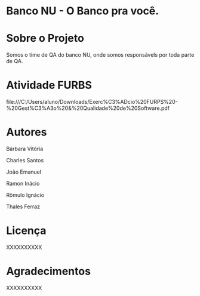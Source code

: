 # Banco NU - O Banco pra você.

# Sobre o Projeto

Somos o time de QA do banco NU, onde somos responsávels por toda parte de QA.

# Atividade FURBS

file:///C:/Users/aluno/Downloads/Exerc%C3%ADcio%20FURPS%20-%20Gest%C3%A3o%20&%20Qualidade%20de%20Software.pdf

# Autores

Bárbara Vitória

Charles Santos

João Emanuel

Ramon Inácio

Rômulo Ignácio

Thales Ferraz

# Licença
XXXXXXXXXX

# Agradecimentos
XXXXXXXXXX
